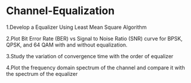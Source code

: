 # Channel-Equalization
1.Develop a Equalizer Using Least Mean Square Algorithm

2.Plot Bit Error Rate (BER) vs Signal to Noise Ratio (SNR) curve for 
BPSK, QPSK, and 64 QAM with and without equalization.

3.Study the variation of convergence time with the order of equalizer

4.Plot the frequency domain spectrum of the channel and compare it 
with the spectrum of the equalizer

